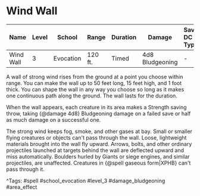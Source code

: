 # Wind Wall

| Name | Level | School | Range | Duration | Damage | Save DC & Type |
|------|-------|--------|-------|----------|--------|----------------|
| Wind Wall | 3 | Evocation | 120 ft. | Timed | 4d8 Bludgeoning | - |

A wall of strong wind rises from the ground at a point you choose within range. You can make the wall up to 50 feet long, 15 feet high, and 1 foot thick. You can shape the wall in any way you choose so long as it makes one continuous path along the ground. The wall lasts for the duration.

When the wall appears, each creature in its area makes a Strength saving throw, taking {@damage 4d8} Bludgeoning damage on a failed save or half as much damage on a successful one.

The strong wind keeps fog, smoke, and other gases at bay. Small or smaller flying creatures or objects can't pass through the wall. Loose, lightweight materials brought into the wall fly upward. Arrows, bolts, and other ordinary projectiles launched at targets behind the wall are deflected upward and miss automatically. Boulders hurled by Giants or siege engines, and similar projectiles, are unaffected. Creatures in {@spell gaseous form|XPHB} can't pass through it.

^Tags: #spell #school_evocation #level_3 #damage_bludgeoning #area_effect